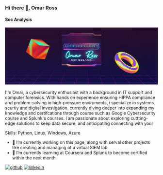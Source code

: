 ### Hi there 👋, Omar Ross
#### Soc Analysis 
![Soc Analysis ](https://github.com/RossOmar011/RossOmar011/blob/main/Omar%20Ross%20(1).png)

I'm Omar, a cybersecurity enthusiast with a background in IT support and computer forensics. With hands on experience ensuring HIPPA compliance and problem-solving in high-pressure enviroments, i specialize in systems scurtiy and digital investigation. currently diving deeper into expanding my knowledge and certifcations through course such as Google Cybersecurity course and Splunk's courses. I am passionate about exploring cuttting-edge solutions to keep data secure, and anticipating connecting with you!

Skills: Python, Linux, Windows, Azure

- 🔭 I’m currently working on this page, along with serval other projects like creating and managing of a virtual SIEM lab. 
- 🌱 I’m currently learning at Coursera and Splunk to become certified within the next month 


[<img src='https://cdn.jsdelivr.net/npm/simple-icons@3.0.1/icons/github.svg' alt='github' height='40'>](https://github.com/rossomar011)  [<img src='https://cdn.jsdelivr.net/npm/simple-icons@3.0.1/icons/linkedin.svg' alt='linkedin' height='40'>](https://www.linkedin.com/in/omar-ross-cybersecurity/)  

